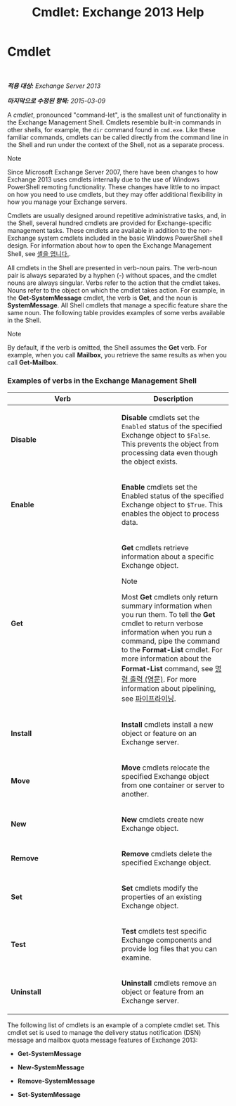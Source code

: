 ﻿---
title: 'Cmdlet: Exchange 2013 Help'
TOCTitle: Cmdlet
ms:assetid: 1d741dea-1eb8-4909-850f-63d4efaa1a32
ms:mtpsurl: https://technet.microsoft.com/ko-kr/library/Aa996589(v=EXCHG.150)
ms:contentKeyID: 50482648
ms.date: 04/05/2018
mtps_version: v=EXCHG.150
ms.translationtype: HT
---

# Cmdlet

 

_**적용 대상:** Exchange Server 2013_

_**마지막으로 수정된 항목:** 2015-03-09_

A *cmdlet*, pronounced "command-let", is the smallest unit of functionality in the Exchange Management Shell. Cmdlets resemble built-in commands in other shells, for example, the `dir` command found in `cmd.exe`. Like these familiar commands, cmdlets can be called directly from the command line in the Shell and run under the context of the Shell, not as a separate process.


> [!NOTE]
> Since Microsoft Exchange Server 2007, there have been changes to how Exchange 2013 uses cmdlets internally due to the use of Windows PowerShell remoting functionality. These changes have little to no impact on how you need to use cmdlets, but they may offer additional flexibility in how you manage your Exchange servers.



Cmdlets are usually designed around repetitive administrative tasks, and, in the Shell, several hundred cmdlets are provided for Exchange-specific management tasks. These cmdlets are available in addition to the non-Exchange system cmdlets included in the basic Windows PowerShell shell design. For information about how to open the Exchange Management Shell, see [셸을 엽니다.](https://technet.microsoft.com/ko-kr/library/dd638134\(v=exchg.150\)).

All cmdlets in the Shell are presented in verb-noun pairs. The verb-noun pair is always separated by a hyphen (-) without spaces, and the cmdlet nouns are always singular. Verbs refer to the action that the cmdlet takes. Nouns refer to the object on which the cmdlet takes action. For example, in the **Get-SystemMessage** cmdlet, the verb is **Get**, and the noun is **SystemMessage**. All Shell cmdlets that manage a specific feature share the same noun. The following table provides examples of some verbs available in the Shell.


> [!NOTE]
> By default, if the verb is omitted, the Shell assumes the <STRONG>Get</STRONG> verb. For example, when you call <STRONG>Mailbox</STRONG>, you retrieve the same results as when you call <STRONG>Get-Mailbox</STRONG>.



### Examples of verbs in the Exchange Management Shell

<table>
<colgroup>
<col style="width: 50%" />
<col style="width: 50%" />
</colgroup>
<thead>
<tr class="header">
<th>Verb</th>
<th>Description</th>
</tr>
</thead>
<tbody>
<tr class="odd">
<td><p><strong>Disable</strong></p></td>
<td><p><strong>Disable</strong> cmdlets set the <code>Enabled</code> status of the specified Exchange object to <code>$False</code>. This prevents the object from processing data even though the object exists.</p></td>
</tr>
<tr class="even">
<td><p><strong>Enable</strong></p></td>
<td><p><strong>Enable</strong> cmdlets set the Enabled status of the specified Exchange object to <code>$True</code>. This enables the object to process data.</p></td>
</tr>
<tr class="odd">
<td><p><strong>Get</strong></p></td>
<td><p><strong>Get</strong> cmdlets retrieve information about a specific Exchange object.</p>

> [!NOTE]
> Most <STRONG>Get</STRONG> cmdlets only return summary information when you run them. To tell the <STRONG>Get</STRONG> cmdlet to return verbose information when you run a command, pipe the command to the <STRONG>Format-List</STRONG> cmdlet. For more information about the <STRONG>Format-List</STRONG> command, see <A href="working-with-command-output-exchange-2013-help.md">명령 출력 (영문)</A>. For more information about pipelining, see <A href="https://technet.microsoft.com/ko-kr/library/aa998260(v=exchg.150)">파이프라이닝</A>.


</td>
</tr>
<tr class="even">
<td><p><strong>Install</strong></p></td>
<td><p><strong>Install</strong> cmdlets install a new object or feature on an Exchange server.</p></td>
</tr>
<tr class="odd">
<td><p><strong>Move</strong></p></td>
<td><p><strong>Move</strong> cmdlets relocate the specified Exchange object from one container or server to another.</p></td>
</tr>
<tr class="even">
<td><p><strong>New</strong></p></td>
<td><p><strong>New</strong> cmdlets create new Exchange object.</p></td>
</tr>
<tr class="odd">
<td><p><strong>Remove</strong></p></td>
<td><p><strong>Remove</strong> cmdlets delete the specified Exchange object.</p></td>
</tr>
<tr class="even">
<td><p><strong>Set</strong></p></td>
<td><p><strong>Set</strong> cmdlets modify the properties of an existing Exchange object.</p></td>
</tr>
<tr class="odd">
<td><p><strong>Test</strong></p></td>
<td><p><strong>Test</strong> cmdlets test specific Exchange components and provide log files that you can examine.</p></td>
</tr>
<tr class="even">
<td><p><strong>Uninstall</strong></p></td>
<td><p><strong>Uninstall</strong> cmdlets remove an object or feature from an Exchange server.</p></td>
</tr>
</tbody>
</table>


The following list of cmdlets is an example of a complete cmdlet set. This cmdlet set is used to manage the delivery status notification (DSN) message and mailbox quota message features of Exchange 2013:

  - **Get-SystemMessage**

  - **New-SystemMessage**

  - **Remove-SystemMessage**

  - **Set-SystemMessage**

